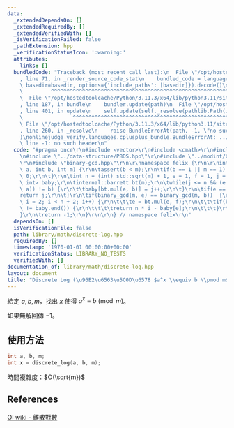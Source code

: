 ```yaml
---
data:
  _extendedDependsOn: []
  _extendedRequiredBy: []
  _extendedVerifiedWith: []
  _isVerificationFailed: false
  _pathExtension: hpp
  _verificationStatusIcon: ':warning:'
  attributes:
    links: []
  bundledCode: "Traceback (most recent call last):\n  File \"/opt/hostedtoolcache/Python/3.11.3/x64/lib/python3.11/site-packages/onlinejudge_verify/documentation/build.py\"\
    , line 71, in _render_source_code_stat\n    bundled_code = language.bundle(stat.path,\
    \ basedir=basedir, options={'include_paths': [basedir]}).decode()\n          \
    \         ^^^^^^^^^^^^^^^^^^^^^^^^^^^^^^^^^^^^^^^^^^^^^^^^^^^^^^^^^^^^^^^^^^^^^^^^^^^^^^^^^\n\
    \  File \"/opt/hostedtoolcache/Python/3.11.3/x64/lib/python3.11/site-packages/onlinejudge_verify/languages/cplusplus.py\"\
    , line 187, in bundle\n    bundler.update(path)\n  File \"/opt/hostedtoolcache/Python/3.11.3/x64/lib/python3.11/site-packages/onlinejudge_verify/languages/cplusplus_bundle.py\"\
    , line 401, in update\n    self.update(self._resolve(pathlib.Path(included), included_from=path))\n\
    \                ^^^^^^^^^^^^^^^^^^^^^^^^^^^^^^^^^^^^^^^^^^^^^^^^^^^^^^^^^\n \
    \ File \"/opt/hostedtoolcache/Python/3.11.3/x64/lib/python3.11/site-packages/onlinejudge_verify/languages/cplusplus_bundle.py\"\
    , line 260, in _resolve\n    raise BundleErrorAt(path, -1, \"no such header\"\
    )\nonlinejudge_verify.languages.cplusplus_bundle.BundleErrorAt: ../data-structure/PBDS.hpp:\
    \ line -1: no such header\n"
  code: "#pragma once\r\n#include <vector>\r\n#include <cmath>\r\n#include <cassert>\r\
    \n#include \"../data-structure/PBDS.hpp\"\r\n#include \"../modint/barrett.hpp\"\
    \r\n#include \"binary-gcd.hpp\"\r\n\r\nnamespace felix {\r\n\r\nint discrete_log(int\
    \ a, int b, int m) {\r\n\tassert(b < m);\r\n\tif(b == 1 || m == 1) {\r\n\t\treturn\
    \ 0;\r\n\t}\r\n\tint n = (int) std::sqrt(m) + 1, e = 1, f = 1, j = 1;\r\n\thash_map<int,\
    \ int> baby;\r\n\tinternal::barrett bt(m);\r\n\twhile(j <= n && (e = f = bt.mul(e,\
    \ a)) != b) {\r\n\t\tbaby[bt.mul(e, b)] = j++;\r\n\t}\r\n\tif(e == b) {\r\n\t\t\
    return j;\r\n\t}\r\n\tif(binary_gcd(m, e) == binary_gcd(m, b))  {\r\n\t\tfor(int\
    \ i = 2; i < n + 2; i++) {\r\n\t\t\te = bt.mul(e, f);\r\n\t\t\tif(baby.find(e)\
    \ != baby.end()) {\r\n\t\t\t\treturn n * i - baby[e];\r\n\t\t\t}\r\n\t\t}\r\n\t\
    }\r\n\treturn -1;\r\n}\r\n\r\n} // namespace felix\r\n"
  dependsOn: []
  isVerificationFile: false
  path: library/math/discrete-log.hpp
  requiredBy: []
  timestamp: '1970-01-01 00:00:00+00:00'
  verificationStatus: LIBRARY_NO_TESTS
  verifiedWith: []
documentation_of: library/math/discrete-log.hpp
layout: document
title: "Discrete Log (\u96E2\u6563\u5C0D\u6578 $a^x \\equiv b \\pmod m$)"
---
```


給定 $a, b, m$，找出 $x$ 使得 $a^x \equiv b \pmod m$。

如果無解回傳 $-1$。

## 使用方法
```cpp
int a, b, m;
int x = discrete_log(a, b, m);
```

時間複雜度：$O(\sqrt{m})$

## References
[OI wiki - 離散對數](https://oi-wiki.org/math/number-theory/discrete-logarithm/#%E5%A4%A7%E6%AD%A5%E5%B0%8F%E6%AD%A5%E7%AE%97%E6%B3%95)
